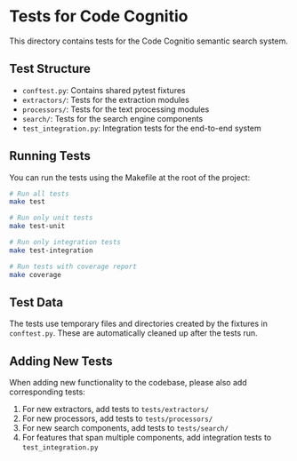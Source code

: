 # Tests for Code Cognitio

This directory contains tests for the Code Cognitio semantic search system.

## Test Structure

- `conftest.py`: Contains shared pytest fixtures
- `extractors/`: Tests for the extraction modules
- `processors/`: Tests for the text processing modules
- `search/`: Tests for the search engine components
- `test_integration.py`: Integration tests for the end-to-end system

## Running Tests

You can run the tests using the Makefile at the root of the project:

```bash
# Run all tests
make test

# Run only unit tests
make test-unit

# Run only integration tests
make test-integration

# Run tests with coverage report
make coverage
```

## Test Data

The tests use temporary files and directories created by the fixtures in `conftest.py`. These are automatically cleaned up after the tests run.

## Adding New Tests

When adding new functionality to the codebase, please also add corresponding tests:

1. For new extractors, add tests to `tests/extractors/`
2. For new processors, add tests to `tests/processors/`
3. For new search components, add tests to `tests/search/`
4. For features that span multiple components, add integration tests to `test_integration.py`
